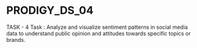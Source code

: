 # PRODIGY_DS_04
TASK - 4 Task : Analyze and visualize sentiment patterns in social media data to understand public opinion and attitudes towards specific topics or brands.


